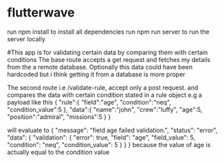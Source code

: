 # flutterwave
run npm install to install all dependencies
run npm run server to run the server locally

#This app is for validating certain data by comparing them with certain conditions
The base route accepts a get request and fetches my details from the a remote database. Optionally this data could have been hardcoded
but i think getting it from a database is more proper

The second route i.e /validate-rule, accept only a post request. and compares the data with certain condition stated in a rule object
e.g a payload like this
{
    "rule":{
        "field":"age",
        "condition":"neq",
        "condition_value":5
    },
    "data":{
        "name":"john",
        "crew":"luffy",
        "age":5,
        "position":"admiral",
        "missions":5
    }
}

will evaluate to
{
    "message": "field age failed validation.",
    "status": "error",
    "data": {
        "validation": {
            "error": true,
            "field": "age",
            "field_value": 5,
            "condition": "neq",
            "condition_value": 5
        }
    }
}
because the value of age is actually equal to the condition value
